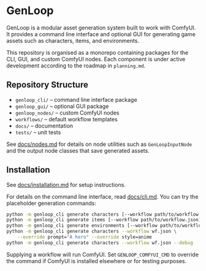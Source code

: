 # GenLoop

GenLoop is a modular asset generation system built to work with ComfyUI. It provides a command line interface and optional GUI for generating game assets such as characters, items, and environments.

This repository is organised as a monorepo containing packages for the CLI, GUI, and custom ComfyUI nodes. Each component is under active development according to the roadmap in `planning.md`.

## Repository Structure

- `genloop_cli/` – command line interface package
- `genloop_gui/` – optional GUI package
- `genloop_nodes/` – custom ComfyUI nodes
- `workflows/` – default workflow templates
- `docs/` – documentation
- `tests/` – unit tests

See [docs/nodes.md](docs/nodes.md) for details on node utilities such as
`GenLoopInputNode` and the output node classes that save generated assets.

## Installation

See [docs/installation.md](docs/installation.md) for setup instructions.

For details on the command line interface, read [docs/cli.md](docs/cli.md). You can try the placeholder generation commands:

```bash
python -m genloop_cli generate characters [--workflow path/to/workflow.json]
python -m genloop_cli generate items [--workflow path/to/workflow.json]
python -m genloop_cli generate environments [--workflow path/to/workflow.json]
python -m genloop_cli generate characters --workflow wf.json \
    --override prompt="A hero" --override style=anime
python -m genloop_cli generate characters --workflow wf.json --debug
```
Supplying a workflow will run ComfyUI. Set ``GENLOOP_COMFYUI_CMD`` to override
the command if ComfyUI is installed elsewhere or for testing purposes.
